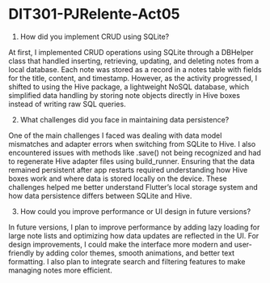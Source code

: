 # DIT301-PJRelente-Act05

1. How did you implement CRUD using SQLite?

 At first, I implemented CRUD operations using SQLite through a DBHelper class that handled inserting, retrieving, updating, and deleting notes from a local database. Each note was stored as a record in a notes table with fields for the title, content, and timestamp. However, as the activity progressed, I shifted to using the Hive package, a lightweight NoSQL database, which simplified data handling by storing note objects directly in Hive boxes instead of writing raw SQL queries.

2. What challenges did you face in maintaining data persistence?

One of the main challenges I faced was dealing with data model mismatches and adapter errors when switching from SQLite to Hive. I also encountered issues with methods like .save() not being recognized and had to regenerate Hive adapter files using build_runner. Ensuring that the data remained persistent after app restarts required understanding how Hive boxes work and where data is stored locally on the device. These challenges helped me better understand Flutter’s local storage system and how data persistence differs between SQLite and Hive.

3. How could you improve performance or UI design in future versions?

In future versions, I plan to improve performance by adding lazy loading for large note lists and optimizing how data updates are reflected in the UI. For design improvements, I could make the interface more modern and user-friendly by adding color themes, smooth animations, and better text formatting. I also plan to integrate search and filtering features to make managing notes more efficient.